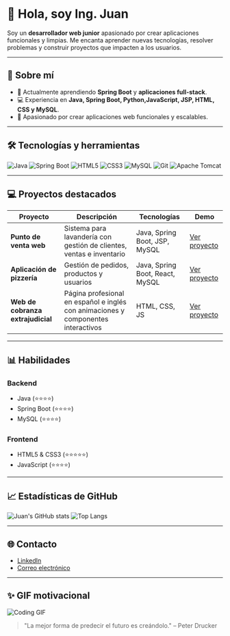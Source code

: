 # 👋 Hola, soy Ing. Juan

Soy un **desarrollador web junior** apasionado por crear aplicaciones funcionales y limpias. Me encanta aprender nuevas tecnologías, resolver problemas y construir proyectos que impacten a los usuarios.  

---

## 🎯 Sobre mí
- 🌱 Actualmente aprendiendo **Spring Boot** y **aplicaciones full-stack**.
- 💻 Experiencia en **Java, Spring Boot, Python,JavaScript, JSP, HTML, CSS y MySQL**.
- 🚀 Apasionado por crear aplicaciones web funcionales y escalables.

---

## 🛠️ Tecnologías y herramientas
![Java](https://img.shields.io/badge/Java-ED8B00?style=for-the-badge&logo=java&logoColor=white)
![Spring Boot](https://img.shields.io/badge/Spring%20Boot-6DB33F?style=for-the-badge&logo=spring&logoColor=white)
![HTML5](https://img.shields.io/badge/HTML5-E34F26?style=for-the-badge&logo=html5&logoColor=white)
![CSS3](https://img.shields.io/badge/CSS3-1572B6?style=for-the-badge&logo=css3&logoColor=white)
![MySQL](https://img.shields.io/badge/MySQL-4479A1?style=for-the-badge&logo=mysql&logoColor=white)
![Git](https://img.shields.io/badge/Git-F05032?style=for-the-badge&logo=git&logoColor=white)
![Apache Tomcat](https://img.shields.io/badge/Apache%20Tomcat-F8DC75?style=for-the-badge&logo=apachetomcat&logoColor=black)

---

## 💻 Proyectos destacados
| Proyecto | Descripción | Tecnologías | Demo |
|----------|-------------|-------------|------|
| **Punto de venta web** | Sistema para lavandería con gestión de clientes, ventas e inventario | Java, Spring Boot, JSP, MySQL | [Ver proyecto](#) |
| **Aplicación de pizzería** | Gestión de pedidos, productos y usuarios | Java, Spring Boot, React, MySQL | [Ver proyecto](#) |
| **Web de cobranza extrajudicial** | Página profesional en español e inglés con animaciones y componentes interactivos | HTML, CSS, JS | [Ver proyecto](https://ircdebtrecovery.com/) |

---

## 📊 Habilidades
### Backend
- Java (⭐⭐⭐⭐)
- Spring Boot (⭐⭐⭐⭐)
- MySQL (⭐⭐⭐⭐)

### Frontend
- HTML5 & CSS3 (⭐⭐⭐⭐⭐)
- JavaScript (⭐⭐⭐⭐)

---

## 📈 Estadísticas de GitHub
![Juan's GitHub stats](https://github-readme-stats.vercel.app/api?username=JuanV1507&show_icons=true&theme=radical)
![Top Langs](https://github-readme-stats.vercel.app/api/top-langs/?username=JuanV1507&layout=compact&theme=radical)

---

## 🌐 Contacto
- [LinkedIn]([https://www.linkedin.com/in/tu-linkedin](https://www.linkedin.com/in/juan-manuel-chan-vazquez-b2b220292/))
- [Correo electrónico](ingjuanchan03@gmail.com)

---

## ✨ GIF motivacional
![Coding GIF](https://media.giphy.com/media/26gssIytJvy1b1THO/giphy.gif)

> "La mejor forma de predecir el futuro es creándolo." – Peter Drucker

